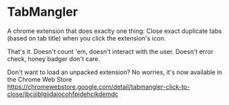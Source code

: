 # TabMangler

A chrome extension that does exaclty one thing: Close exact duplicate tabs (based on tab title) when you click the extension's icon.

That's it. Doesn't count 'em, doesn't interact with the user. Doesn't error check, honey badger don't care.

Don't want to load an unpacked extension?  No worries, it's now available in the Chrome Web Store
https://chromewebstore.google.com/detail/tabmangler-click-to-close/jbcjjiblgiidajocohfpjdehcikdemdc